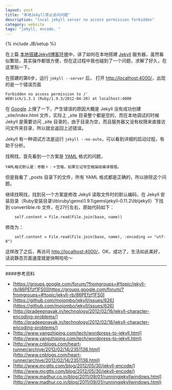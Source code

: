 ```yaml
---
layout: post
title: "本地Jekyll禁止访问问题"
description: "local jekyll server no access permission forbidden"
category: website
tags: "jekyll, encode, "
---
```

{% include JB/setup %}

在上篇 [本地搭建Jekyll博客环境](http://ppxu.net/blog/2012/09/27/setup-local-jekyll-environment/)中，讲了如何在本地搭建 [Jekyll](http://jekyllrb.com/) 服务器，虽然看似繁琐，其实操作都很方便，但在这过程中我也碰到了一个问题，求解了好久，在这里贴一下。

在搭建的第6步，运行 `jekyll --server` 后， 打开 [http://localhost:4000/](http://localhost:4000/)，出现的是一个错误页面

	Forbidden no access permission to /'
	WEBrick/1.3.1 (Ruby/1.9.3/2012-04-20) at localhost:4000

在 [Google](http://www.google.com) 上搜了一下，产生错误的原因大概是 Jekyll 没有成功创建 \_site/index.html 文件，实际上 \_site 目录整个都是空的，而在本地调试的时候 Jekyll 是需要访问 \_site 目录的，由于目录为空，而且服务器又没有权限来直接访问文件夹目录，所以就会返回上述错误。

Jekyll 有一种调试方法是运行 `jekyll --no-auto`，可以看到详细的启动过程，有助于分析。

找啊找，首先看到一个方案是 [YAML](http://www.yaml.org/) 格式的问题，

	YAML格式默认是：参数＋：＋空格，如果忘记写空格描绘编译报错。

但是我看了 \_posts 目录下的文件，所有 YAML 格式都是正确的，所以排除这个问题。

继续找啊找，找到另一个方案是修改 Jekyll 读取文件时的默认编码，在 Jekyll 安装目录（Ruby安装目录\lib\ruby\gems\1.9.1\gems\jekyll-0.11.2\lib\jekyll）下找到 convertible.rb 文件，在27行左右，原始代码如下：

		self.content = File.read(File.join(base, name))

修改为：

		self.content = File.read(File.join(base, name), :encoding => "utf-8")

这样改了之后，再访问 [http://localhost:4000/](http://localhost:4000/)，OK，成功了，生活如此美好，话说静态页面速度就是快啊哈哈～

-------------------
####参考资料

* [https://groups.google.com/forum/?fromgroups=#!topic/jekyll-rb/86PEfzf1FS0](https://groups.google.com/forum/?fromgroups=#!topic/jekyll-rb/86PEfzf1FS0)
* [https://github.com/mojombo/jekyll/issues/626](https://github.com/mojombo/jekyll/issues/626)
* [http://pradeepnayak.in/technology/2012/02/16/jekyll-character-encoding-problems/](http://pradeepnayak.in/technology/2012/02/16/jekyll-character-encoding-problems/)
* [http://www.yangzhiping.com/tech/wordpress-to-jekyll.html](http://www.yangzhiping.com/tech/wordpress-to-jekyll.html)
* [http://www.cnblogs.com/heart-runner/archive/2012/02/14/2351136.html](http://www.cnblogs.com/heart-runner/archive/2012/02/14/2351136.html)
* [http://www.mcgtts.com/blog/2012/05/30/jekyll-encode/](http://www.mcgtts.com/blog/2012/05/30/jekyll-encode/)
* [http://www.madhur.co.in/blog/2011/09/01/runningjekyllwindows.html](http://www.madhur.co.in/blog/2011/09/01/runningjekyllwindows.html)
